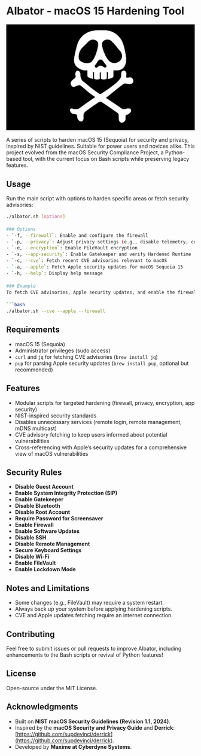 # Albator - macOS 15 Hardening Tool  

![Albator](albator.png)

A series of scripts to harden macOS 15 (Sequoia) for security and privacy, inspired by NIST guidelines. Suitable for power users and novices alike. This project evolved from the macOS Security Compliance Project, a Python-based tool, with the current focus on Bash scripts while preserving legacy features.  

## Usage  
Run the main script with options to harden specific areas or fetch security advisories:  

```bash
./albator.sh [options]

### Options  
- `-f, --firewall`: Enable and configure the firewall  
- `-p, --privacy`: Adjust privacy settings (e.g., disable telemetry, configure Safari)  
- `-e, --encryption`: Enable FileVault encryption  
- `-s, --app-security`: Enable Gatekeeper and verify Hardened Runtime  
- `-c, --cve`: Fetch recent CVE advisories relevant to macOS  
- `-a, --apple`: Fetch Apple security updates for macOS Sequoia 15  
- `-h, --help`: Display help message  

### Example  
To fetch CVE advisories, Apple security updates, and enable the firewall:  

```bash
./albator.sh --cve --apple --firewall
```

## Requirements  
- macOS 15 (Sequoia)  
- Administrator privileges (sudo access)  
- `curl` and `jq` for fetching CVE advisories (`brew install jq`)  
- `pup` for parsing Apple security updates (`brew install pup`, optional but recommended)  

## Features  
- Modular scripts for targeted hardening (firewall, privacy, encryption, app security)  
- NIST-inspired security standards  
- Disables unnecessary services (remote login, remote management, mDNS multicast)  
- CVE advisory fetching to keep users informed about potential vulnerabilities  
- Cross-referencing with Apple’s security updates for a comprehensive view of macOS vulnerabilities  

## Security Rules  
- **Disable Guest Account**  
- **Enable System Integrity Protection (SIP)**  
- **Enable Gatekeeper**  
- **Disable Bluetooth**  
- **Disable Root Account**  
- **Require Password for Screensaver**  
- **Enable Firewall**  
- **Enable Software Updates**  
- **Disable SSH**  
- **Disable Remote Management**  
- **Secure Keyboard Settings**  
- **Disable Wi-Fi**  
- **Enable FileVault**  
- **Enable Lockdown Mode**  

## Notes and Limitations  
- Some changes (e.g., FileVault) may require a system restart.  
- Always back up your system before applying hardening scripts.  
- CVE and Apple updates fetching require an internet connection.  

## Contributing  
Feel free to submit issues or pull requests to improve Albator, including enhancements to the Bash scripts or revival of Python features!  

## License  
Open-source under the MIT License.  

## Acknowledgments  
- Built on **NIST macOS Security Guidelines (Revision 1.1, 2024)**.  
- Inspired by the **macOS Security and Privacy Guide** and **Derrick**: [https://github.com/supdevinci/derrick](https://github.com/supdevinci/derrick).  
- Developed by **Maxime at Cyberdyne Systems**.  
```
